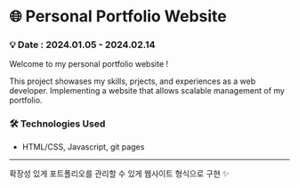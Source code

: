 # 🌐 Personal Portfolio Website

### 💡 Date : 2024.01.05 - 2024.02.14

Welcome to my personal portfolio website !
<br>

This project showases my skills, prjects, and experiences as a web developer.
Implementing a website that allows scalable management of my portfolio.


### 🛠️ Technologies Used
- HTML/CSS, Javascript, git pages

----

확장성 있게 포트폴리오를 관리할 수 있게 웹사이트 형식으로 구현 ✨
